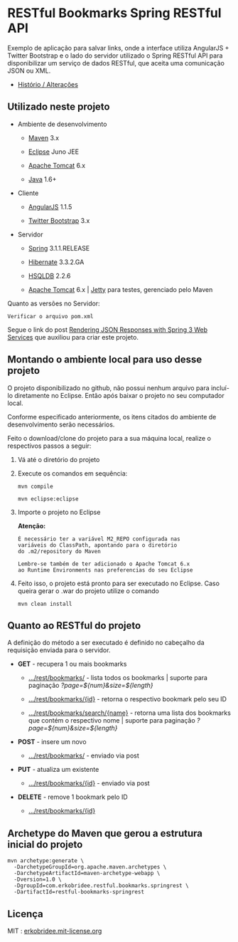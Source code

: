 # RESTful Bookmarks Spring RESTful API

Exemplo de aplicação para salvar links, onde a interface utiliza AngularJS + Twitter Bootstrap e o lado do servidor utilizado o Spring RESTful API para disponibilizar um serviço de dados RESTful, que aceita uma comunicação JSON ou XML.

* [Histório / Alterações](https://github.com/erkobridee/restful-bookmarks-springrest/releases)


## Utilizado neste projeto

* Ambiente de desenvolvimento

	* [Maven](http://maven.apache.org/) 3.x

	* [Eclipse](http://eclipse.org/) Juno JEE

	* [Apache Tomcat](http://tomcat.apache.org/) 6.x

	* [Java](http://www.java.com/) 1.6+

* Cliente

	* [AngularJS](http://angularjs.org/) 1.1.5

	* [Twitter Bootstrap](http://getbootstrap.com/) 3.x

* Servidor

	* [Spring](http://spring.io/) 3.1.1.RELEASE

	* [Hibernate](http://www.hibernate.org/) 3.3.2.GA

	* [HSQLDB](http://hsqldb.org/) 2.2.6

	* [Apache Tomcat](https://tomcat.apache.org/) 6.x | [Jetty](http://www.eclipse.org/jetty/) para testes, gerenciado pelo Maven

Quanto as versões no Servidor:

`Verificar o arquivo pom.xml`
	
Segue o link do post [Rendering JSON Responses with Spring 3 Web Services](http://www.informit.com/guides/content.aspx?g=java&seqNum=604) que auxiliou para criar este projeto.


## Montando o ambiente local para uso desse projeto

O projeto disponibilizado no github, não possui nenhum arquivo para incluí-lo diretamente no Eclipse. Então após baixar o projeto no seu computador local.

Conforme especificado anteriormente, os itens citados do ambiente de desenvolvimento serão necessários.

Feito o download/clone do projeto para a sua máquina local, realize o respectivos passos a seguir:

1. Vá até o diretório do projeto
2. Execute os comandos em sequência:
	
	`mvn compile` 
	
	`mvn eclipse:eclipse`
	
3. Importe o projeto no Eclipse

	**Atenção:**

	```
	É necessário ter a variável M2_REPO configurada nas 
	variáveis do ClassPath, apontando para o diretório 
	do .m2/repository do Maven

	Lembre-se também de ter adicionado o Apache Tomcat 6.x
	ao Runtime Environments nas preferencias do seu Eclipse
	```

4. Feito isso, o projeto está pronto para ser executado no Eclipse. Caso queira gerar o .war do projeto utilize o comando

	`mvn clean install`


## Quanto ao RESTful do projeto

A definição do método a ser executado é definido no cabeçalho da requisição enviada para o servidor.

* **GET** - recupera 1 ou mais bookmarks
	* [.../rest/bookmarks/]() - lista todos os bookmarks | suporte para paginação *?page=${num}&size=${length}*

	* [.../rest/bookmarks/{id}]() - retorna o respectivo bookmark pelo seu ID

	* [.../rest/bookmarks/search/{name}]() - retorna uma lista dos bookmarks que contém o respectivo nome | suporte para paginação *?page=${num}&size=${length}*

* **POST** - insere um novo

	* [.../rest/bookmarks/]() - enviado via post

* **PUT** - atualiza um existente

	* [.../rest/bookmarks/{id}]() - enviado via post 

* **DELETE** - remove 1 bookmark pelo ID

	* [.../rest/bookmarks/{id}]() 


## Archetype do Maven que gerou a estrutura inicial do projeto

```
mvn archetype:generate \
  -DarchetypeGroupId=org.apache.maven.archetypes \
  -DarchetypeArtifactId=maven-archetype-webapp \
  -Dversion=1.0 \
  -DgroupId=com.erkobridee.restful.bookmarks.springrest \
  -DartifactId=restful-bookmarks-springrest
```

## Licença

MIT : [erkobridee.mit-license.org](http://erkobridee.mit-license.org)
